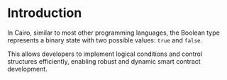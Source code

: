 # Introduction

In Cairo, similar to most other programming languages, the Boolean type represents a binary state with two possible values: `true` and `false`.

This allows developers to implement logical conditions and control structures efficiently, enabling robust and dynamic smart contract development.